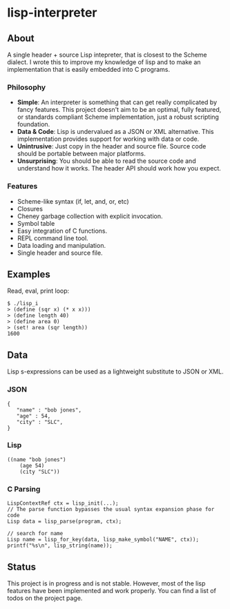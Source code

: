 lisp-interpreter
===============

## About

A single header + source Lisp intepreter, that is closest to the Scheme dialect. I wrote this to improve my knowledge of lisp and to make an implementation that is easily embedded into C programs.


### Philosophy

- **Simple**: An interpreter is something that can get really complicated by fancy features. This project doesn't aim to be an optimal, fully featured, or standards compliant Scheme implementation, just a robust scripting foundation.
- **Data & Code**: Lisp is undervalued as a JSON or XML alternative. This implementation provides support for working with data or code.
- **Unintrusive**: Just copy in the header and source file. Source code should be portable between major platforms.
- **Unsurprising**: You should be able to read the source code and understand how it works. The header API should work how you expect.

### Features

- Scheme-like syntax (if, let, and, or, etc)
- Closures
- Cheney garbage collection with explicit invocation.
- Symbol table
- Easy integration of C functions.
- REPL command line tool.
- Data loading and manipulation.
- Single header and source file.

## Examples


Read, eval, print loop:
```
$ ./lisp_i
> (define (sqr x) (* x x)))
> (define length 40)
> (define area 0)
> (set! area (sqr length))
1600
```

## Data

Lisp s-expressions can be used as a lightweight substitute to JSON or XML. 

### JSON 
```
{
   "name" : "bob jones",
   "age" : 54,
   "city" : "SLC",
}

```

### Lisp
```
((name "bob jones") 
    (age 54) 
    (city "SLC"))

```

### C Parsing
```
LispContextRef ctx = lisp_init(...);
// The parse function bypasses the usual syntax expansion phase for code
Lisp data = lisp_parse(program, ctx);

// search for name
Lisp name = lisp_for_key(data, lisp_make_symbol("NAME", ctx));
printf("%s\n", lisp_string(name));

```


## Status

This project is in progress and is not stable. However, most of the lisp features have been implemented and work properly. You can find a list of todos on the project page.

